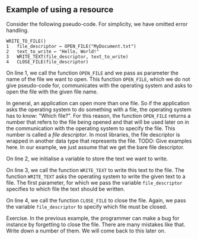Example of using a resource
---------------------------

Consider the following pseudo-code.
For simplicity, we have omitted error handling.

```
WRITE_TO_FILE()
1   file_descriptor ← OPEN_FILE("MyDocument.txt")
2   text_to_write ← "Hello, World!"
3   WRITE_TEXT(file_descriptor, text_to_write)
4   CLOSE_FILE(file_descriptor)
```

On line 1, we call the function `OPEN_FILE` and we pass as parameter the
name of the file we want to open.
This function `OPEN_FILE`, which we do not give pseudo-code for, 
communicates with the operating system and asks to open the file with the given
file name.

In general, an application can open more than one file.
So if the application asks the operating system to do something with a file, the 
operating system has to know: "Which file?".
For this reason, the function `OPEN_FILE` returns a number that refers to the
file being opened and that will be used later on in the communication with
the operating system to specify the file.
This number is called a _file descriptor_.
In most libraries, the file descriptor is wrapped in another data
type that represents the file.
TODO: Give examples here.
In our example, we just assume that we get the bare file descriptor.

On line 2, we initialise a variable to store the text we want to write.

On line 3, we call the function `WRITE_TEXT` to write this text to the file.
The function `WRITE_TEXT` asks the operating system to write the given text
to a file.
The first parameter, for which we pass the variable `file_descriptor`
specifies to which file the text should be written.

On line 4, we call the function `CLOSE_FILE` to close the file.
Again, we pass the variable `file_descriptor` to specify which file must be
closed.

Exercise. In the previous example, the programmer can make a bug for instance
by forgetting to close the file. There are many mistakes like that.
Write down a number of them. We will come back to this later on.
